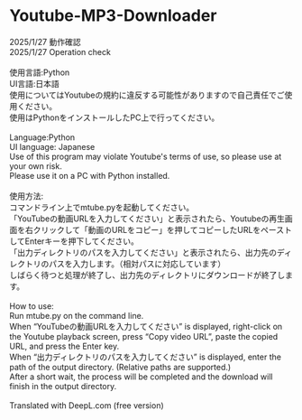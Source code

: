 # Youtube-MP3-Downloader

2025/1/27 動作確認<br>
2025/1/27 Operation check<br>
<br>
使用言語:Python<br>
UI言語:日本語<br>
使用についてはYoutubeの規約に違反する可能性がありますので自己責任でご使用ください。<br>
使用はPythonをインストールしたPC上で行ってください。<br>
<br>
Language:Python<br>
UI language: Japanese<br>
Use of this program may violate Youtube's terms of use, so please use at your own risk.<br>
Please use it on a PC with Python installed.<br>
<br>
使用方法:<br>
コマンドライン上でmtube.pyを起動してください。<br>
「YouTubeの動画URLを入力してください」と表示されたら、Youtubeの再生画面を右クリックして「動画のURLをコピー」を押してコピーしたURLをペーストしてEnterキーを押下してください。<br>
「出力ディレクトリのパスを入力してください」と表示されたら、出力先のディレクトリのパスを入力します。（相対パスに対応しています）<br>
しばらく待つと処理が終了し、出力先のディレクトリにダウンロードが終了します。<br>
<br>
How to use:<br>
Run mtube.py on the command line.<br>
When “YouTubeの動画URLを入力してください” is displayed, right-click on the Youtube playback screen, press “Copy video URL”, paste the copied URL, and press the Enter key.<br>
When “出力ディレクトリのパスを入力してください” is displayed, enter the path of the output directory. (Relative paths are supported.)<br>
After a short wait, the process will be completed and the download will finish in the output directory.<br>
<br>
Translated with DeepL.com (free version)
